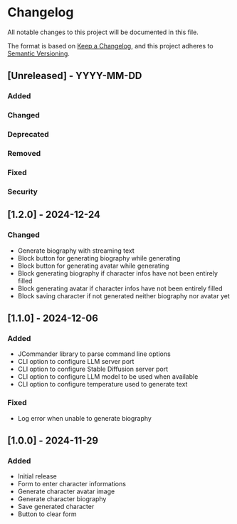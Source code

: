 # Changelog

All notable changes to this project will be documented in this file.

The format is based on [Keep a Changelog](https://keepachangelog.com/en/1.1.0/),
and this project adheres to [Semantic Versioning](https://semver.org/spec/v2.0.0.html).

## [Unreleased] - YYYY-MM-DD

### Added

### Changed

### Deprecated

### Removed

### Fixed

### Security


## [1.2.0] - 2024-12-24

### Changed

- Generate biography with streaming text
- Block button for generating biography while generating
- Block button for generating avatar while generating
- Block generating biography if character infos have not been entirely filled
- Block generating avatar if character infos have not been entirely filled
- Block saving character if not generated neither biography nor avatar yet


## [1.1.0] - 2024-12-06

### Added

- JCommander library to parse command line options
- CLI option to configure LLM server port
- CLI option to configure Stable Diffusion server port
- CLI option to configure LLM model to be used when available
- CLI option to configure temperature used to generate text

### Fixed

- Log error when unable to generate biography


## [1.0.0] - 2024-11-29

### Added

- Initial release
- Form to enter character informations
- Generate character avatar image
- Generate character biography
- Save generated character
- Button to clear form
